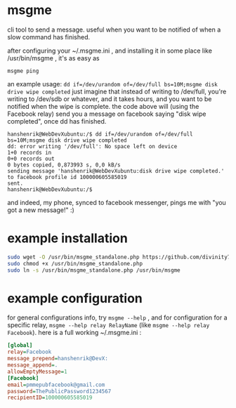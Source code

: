 # msgme
cli tool to send a message. useful when you want to be notified of when a slow command has finished.

after configuring your ~/.msgme.ini , and installing it in some place like /usr/bin/msgme , it's as easy as


`msgme ping`

an example usage:
`dd if=/dev/urandom of=/dev/full bs=10M;msgme disk drive wipe completed`
just imagine that instead of writing to /dev/full, you're writing to /dev/sdb or whatever, and it takes hours, and you want to be notified when the wipe is complete. the code above will (using the Facebook relay) send you a message on facebook saying "disk wipe completed", once dd has finished.


```
hanshenrik@WebDevXubuntu:/$ dd if=/dev/urandom of=/dev/full bs=10M;msgme disk drive wipe completed
dd: error writing '/dev/full': No space left on device
1+0 records in
0+0 records out
0 bytes copied, 0,873993 s, 0,0 kB/s
sending message 'hanshenrik@WebDevXubuntu:disk drive wipe completed.' to facebook profile id 100000605585019
sent.
hanshenrik@WebDevXubuntu:/$ 
```
and indeed, my phone, synced to facebook messenger, pings me with "you got a new message!" :)


# example installation
```bash
sudo wget -O /usr/bin/msgme_standalone.php https://github.com/divinity76/msgme/releases/download/v1-beta2/msgme_standalone.php
sudo chmod +x /usr/bin/msgme_standalone.php
sudo ln -s /usr/bin/msgme_standalone.php /usr/bin/msgme
```
# example configuration
for general configurations info, try `msgme --help` ,
and for configuration for a specific relay, `msgme --help relay RelayName`  (like `msgme --help relay Facebook`).
here is a full working ~/.msgme.ini : 
```ini
[global]
relay=Facebook
message_prepend=hanshenrik@DevX: 
message_append=.
allowEmptyMessage=1
[Facebook]
email=pmmepubfacebook@gmail.com
password=ThePublicPassword1234567
recipientID=100000605585019
```
